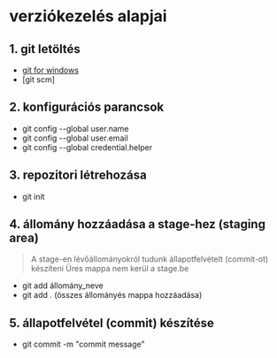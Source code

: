 # verziókezelés alapjai
## 1. git letöltés
- [git for windows](https://gitforwindows.org/)
- [git scm]
## 2. konfigurációs parancsok
- git config --global user.name
- git config --global user.email
- git config --global credential.helper
## 3. repozitori létrehozása
- git init
## 4. állomány hozzáadása a stage-hez (staging area)
> A stage-en lévőállományokról tudunk állapotfelvételt (commit-ot) készíteni
> Üres mappa nem kerül a stage.be
- git add állomány_neve
- git add .   (összes állományés mappa hozzáadása)
## 5. állapotfelvétel (commit) készítése
- git commit -m "commit message"